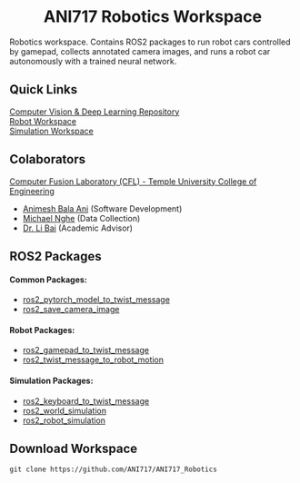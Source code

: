 
<p align="center">
  <h1 align="center">ANI717 Robotics Workspace</h1>
</p>

Robotics workspace. Contains ROS2 packages to run robot cars controlled by gamepad, collects annotated camera images, and runs a robot car autonomously with a trained neural network.<br/>

## Quick Links
[Computer Vision & Deep Learning Repository](https://github.com/ANI717/Self_Driving_CV_Repository)<br/>
[Robot Workspace](https://github.com/ANI717/ANI717_Robotics/tree/main/robot_ws)<br/>
[Simulation Workspace](https://github.com/ANI717/ANI717_Robotics/tree/main/simulation_ws)<br/>

## Colaborators
[Computer Fusion Laboratory (CFL) - Temple University College of Engineering](https://sites.temple.edu/cflab/people/)
* [Animesh Bala Ani](https://www.linkedin.com/in/ani717/) (Software Development)<br/>
* [Michael Nghe](https://sites.temple.edu/cflab/people/) (Data Collection)<br/>
* [Dr. Li Bai](https://engineering.temple.edu/about/faculty-staff/li-bai-lbai) (Academic Advisor)<br/>

## ROS2 Packages
#### Common Packages:<br/>
* [ros2_pytorch_model_to_twist_message](https://github.com/ANI717/ANI717_Robotics/tree/main/robot_ws/src/ros2_pytorch_model_to_twist_message)<br/>
* [ros2_save_camera_image](https://github.com/ANI717/ANI717_Robotics/tree/main/robot_ws/src/ros2_save_camera_image)<br/>

#### Robot Packages:<br/>
* [ros2_gamepad_to_twist_message](https://github.com/ANI717/ANI717_Robotics/tree/main/robot_ws/src/ros2_gamepad_to_twist_message)<br/>
* [ros2_twist_message_to_robot_motion](https://github.com/ANI717/ANI717_Robotics/tree/main/robot_ws/src/ros2_twist_message_to_robot_motion)<br/>

#### Simulation Packages:<br/>
* [ros2_keyboard_to_twist_message](https://github.com/ANI717/ANI717_Robotics/tree/main/simulation_ws/src/ros2_keyboard_to_twist_message)<br/>
* [ros2_world_simulation](https://github.com/ANI717/ANI717_Robotics/tree/main/simulation_ws/src/ros2_world_simulation)<br/>
* [ros2_robot_simulation](https://github.com/ANI717/ANI717_Robotics/tree/main/simulation_ws/src/ros2_robot_simulation)<br/>

## Download Workspace
```
git clone https://github.com/ANI717/ANI717_Robotics
```
